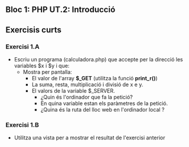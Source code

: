 ## Bloc 1: PHP UT.2: Introducció

## Exercisis curts

### Exercisi 1.A
* Escriu un programa (calculadora.php) que accepte per la direcció les variables $x i $y i que:
	* Mostra per pantalla:
		*  El valor de l'array **$_GET** (utilitza la funció **print_r()**)
		*  La suma, resta, multiplicació i divisió de x e y.
		*  El valors de la variable $_SERVER. 
			* 	¿Quin és l'ordinador que fa la petició? 
			*  En quina variable estan els paràmetres de la petició.
			*  ¿Quina és la ruta del lloc web en l'ordinador local ?

### Exercisi 1.B

* Utilitza una vista per a mostrar el resultat de l'exercisi anterior

